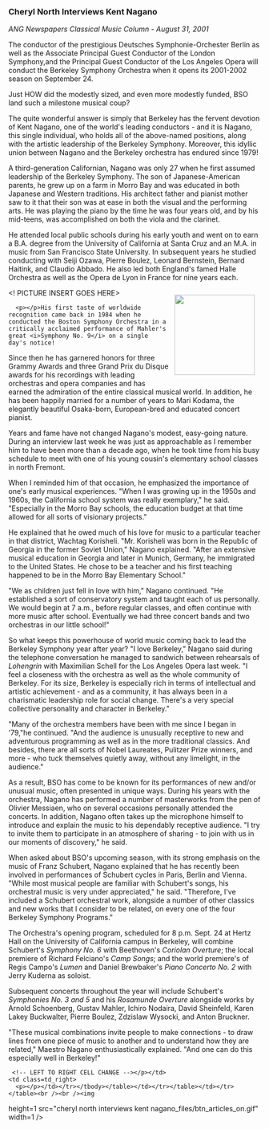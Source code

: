 <!-- MAIN TABLE -->
<tr class="table_main" >
    <td class=td_center valign=top><!-- PAGE TITLE --><br /><!-- ARTICLE TITLE --><h3><b>Cheryl North Interviews Kent Nagano</b></h3> 
      <p></p><!-- NEWSPAPER TITLE AND DATE --><i>ANG Newspapers Classical Music 
      Column - August 31, 2001</i> 
      <p></p>
      <p></p>The conductor of the prestigious Deutsches Symphonie-Orchester Berlin as well as the Associate Principal Guest Conductor of the London Symphony,and the Principal Guest Conductor of the Los Angeles Opera will conduct the Berkeley Symphony Orchestra when it opens its 2001-2002 season on September 24.
<p></p>
Just HOW did the modestly sized, and even more modestly funded, BSO land such a milestone musical coup?
<p></p>
The quite wonderful answer is simply that Berkeley has the fervent devotion of Kent Nagano, one of the world's leading conductors - and it is Nagano, this single individual, who holds all of the above-named positions, along with the artistic leadership of the Berkeley Symphony. Moreover, this idyllic union between Nagano and the Berkeley orchestra has endured since 1979!
<p></p>
A third-generation Californian, Nagano was only 27 when he first assumed leadership of the Berkeley Symphony. The son of Japanese-American parents, he grew up on a farm in Morro Bay and was educated in both Japanese and Western traditions. His architect father and pianist mother saw to it that their son was at ease in both the visual and the performing arts. He was playing the piano by the time he was four years old, and by his mid-teens, was accomplished on both the viola and the clarinet.
<p></p>
He attended local public schools during his early youth and went on to earn a B.A. degree from the University of California at Santa Cruz and an M.A. in music from San Francisco State University. In subsequent years he studied conducting with Seiji Ozawa, Pierre Boulez, Leonard Bernstein, Bernard Haitink, and Claudio Abbado. He also led both England's famed Halle Orchestra as well as the Opera de Lyon in France for nine years each. 
<p></p>

<! PICTURE INSERT GOES HERE>
<img src="images/kent_nagano.jpg" 
width="160" height="160" vspace="12" hspace="12" align="right" /> 
      
      <p></p>His first taste of worldwide recognition came back in 1984 when he conducted the Boston Symphony Orchestra in a critically acclaimed performance of Mahler's great <i>Symphony No. 9</i> on a single day's notice!
<p></p>
Since then he has garnered honors for three Grammy Awards and three Grand Prix du Disque awards for his recordings with leading orchestras and opera companies and has earned the admiration of the entire classical musical world. In addition, he has been happily married for a number of years to Mari Kodama, the elegantly beautiful Osaka-born, European-bred and educated concert pianist.
<p></p>
Years and fame have not changed Nagano's modest, easy-going nature. During an interview last week he was just as approachable as I remember him to have been more than a decade ago, when he took time from his busy schedule to meet with one of his young cousin's elementary school classes in north Fremont.
<p></p>
When I reminded him of that occasion, he emphasized the importance of one's early musical experiences. "When I was growing up in the 1950s and 1960s, the California school system was really exemplary," he said. "Especially in the Morro Bay schools, the education budget at that time allowed for all sorts of visionary projects."
<p></p>
He explained that he owed much of his love for music to a particular teacher in that district, Wachtag Korisheli. "Mr. Korisheli was born in the Republic of Georgia in the former Soviet Union," Nagano explained. "After an extensive musical education in Georgia and later in Munich, Germany, he immigrated to the United States. He chose to be a teacher and his first teaching happened to be in the Morro Bay Elementary School."
<p></p>
"We as children just fell in love with him," Nagano continued. "He established a sort of conservatory system and taught each of us personally. We would begin at 7 a.m., before regular classes, and often continue with more music after school. Eventually we had three concert bands and two orchestras in our little school!"
<p></p>So what keeps this powerhouse of world music coming back to lead the Berkeley Symphony year after year? "I love Berkeley," Nagano said during the telephone conversation he managed to sandwich between rehearsals of <i>Lohengrin</i> with Maximilian Schell for the Los Angeles Opera last week. "I feel a closeness with the orchestra as well as the whole community of Berkeley. For its size, Berkeley is especially rich in terms of intellectual and artistic achievement - and as a community, it has always been in a charismatic leadership role for social change. There's a very special collective personality and character in Berkeley."
<p></p>
"Many of the orchestra members have been with me since I began in '79,"he continued. "And the audience is unusually receptive to new and adventurous programming as well as in the more traditional classics. And besides, there are all sorts of Nobel Laureates, Pulitzer Prize winners, and more - who tuck themselves quietly away, without any limelight, in the audience."
<p></p>
As a result, BSO has come to be known for its performances of new and/or unusual music, often presented in unique ways. During his years with the orchestra, Nagano has performed a number of masterworks from the pen of Olivier Messiaen, who on several occasions personally attended the concerts. In addition, Nagano often takes up the microphone himself to introduce and explain the music to his dependably receptive audience. "I try to invite them to participate in an atmosphere of sharing - to join with us in our moments of discovery," he said. 
<p></p>
When asked about BSO's upcoming season, with its strong emphasis on the music of Franz Schubert, Nagano explained that he has recently been involved in performances of Schubert cycles in Paris, Berlin and Vienna. "While most musical people are familiar with Schubert's songs, his orchestral music is very under appreciated," he said. "Therefore, I've included a Schubert orchestral work, alongside a number of other classics and new works that I consider to be related, on every one of the four Berkeley Symphony Programs."
<p></p>
The Orchestra's opening program, scheduled for 8 p.m. Sept. 24 at Hertz Hall on the University of California campus in Berkeley, will combine Schubert's <i>Symphony No. 6</i> with Beethoven's <i>Coriolan Overture</i>; the local premiere of Richard Felciano's <i>Camp Songs</i>; and the world premiere's of Regis Campo's <i>Lumen</i> and Daniel Brewbaker's <i>Piano Concerto No. 2</i> with Jerry Kuderna as soloist.
<p></p>
Subsequent concerts throughout the year will include Schubert's <i>Symphonies No. 3 and 5</i> and his <i>Rosamunde Overture </i>alongside works by Arnold Schoenberg, Gustav Mahler, Ichiro Nodaira, David Sheinfeld, Karen Lakey Buckwalter, Pierre Boulez, Zdzislaw Wysocki, and Anton Bruckner.
<p></p>
"These musical combinations invite people to make connections - to draw lines from one piece of music to another and to understand how they are related," Maestro Nagano enthusiastically explained. "And one can do this especially well in Berkeley!"

<p></p>
  <p></p>
      
     <!-- LEFT TO RIGHT CELL CHANGE --></p></td>
    <td class=td_right>
      <p></p></td></tr></tbody></table></td></tr></table></td></tr></table><br /><br /><img 
height=1 src="cheryl north interviews kent nagano_files/btn_articles_on.gif" 
width=1 /> <img height=1 
src="cheryl north interviews kent nagano_files/btn_casestudies_on.gif" width=1 /> 
<img height=1 src="cheryl north interviews kent nagano_files/btn_cheryl_on.gif" 
width=1 /> <img height=1 
src="cheryl north interviews kent nagano_files/btn_cheryl_p_on.gif" width=1 /> 
<img height=1 src="cheryl north interviews kent nagano_files/btn_clients_on.gif" 
width=1 /> <img height=1 
src="cheryl north interviews kent nagano_files/btn_contact_on.gif" width=1 /> <img 
height=1 src="cheryl north interviews kent nagano_files/btn_history_on.gif" 
width=1 /> <img height=1 
src="cheryl north interviews kent nagano_files/btn_home_on.gif" width=1 /> <img 
height=1 src="cheryl north interviews kent nagano_files/btn_interviews_on.gif" 
width=1 /> <img height=1 
src="cheryl north interviews kent nagano_files/btn_resume_on.gif" width=1 /> <img 
height=1 src="cheryl north interviews kent nagano_files/btn_reviews_on.gif" 
width=1 /> <img height=1 
src="cheryl north interviews kent nagano_files/btn_services_on.gif" width=1 /> 
<img height=1 src="cheryl north interviews kent nagano_files/btn_warner_on.gif" 
width=1 /> <img height=1 
src="cheryl north interviews kent nagano_files/btn_warner_p_on.gif" width=1 /> <!-- EXTERNAL LINKS --></p>
<div style="left: -20px; position: absolute; top: -20px"><a 
href="http://www.dunningmarketing.com/">.</a> <a 
href="http://www.witnessamerica.com/">.</a> <a 
href="http://www.witnessamerica.com/camcorders">.</a> <a 
href="http://www.ksql.com/">.</a> <a href="http://www.ascendaviation.com/">.</a> 
<a href="http://www.echovalleysupply.com/">.</a> <a 
href="http://www.northworks.net/">.</a> <a href="http://www.attainia.com/">.</a> 
<a href="http://www.briandunning.com/">.</a> 
</div><!-- END EXTERNAL LINKS --></body></html>

